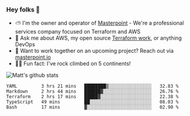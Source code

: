 

### Hey folks 👋

- ⛅️ I'm the owner and operator of [Masterpoint](https://masterpoint.io) - We're a professional services company focused on Terraform and AWS
- 💬 Ask me about AWS, my open source [Terraform work](https://github.com/masterpointio?q=terraform&type=&language=hcl), or anything DevOps
- 🔨 Want to work together on an upcoming project? Reach out via [masterpoint.io](https://masterpoint.io)
- 🧗‍♂️ Fun fact: I've rock climbed on 5 continents! 


![Matt's github stats](https://github-readme-stats.vercel.app/api?username=Gowiem&count_private=true&theme=cobalt&show_icons=true)

<!--START_SECTION:waka-->
```text
YAML         3 hrs 21 mins   ████████▒░░░░░░░░░░░░░░░░   32.83 % 
Markdown     2 hrs 44 mins   ██████▓░░░░░░░░░░░░░░░░░░   26.76 % 
Terraform    2 hrs 17 mins   █████▓░░░░░░░░░░░░░░░░░░░   22.38 % 
TypeScript   49 mins         ██░░░░░░░░░░░░░░░░░░░░░░░   08.03 % 
Bash         17 mins         ▓░░░░░░░░░░░░░░░░░░░░░░░░   02.90 % 
```
<!--END_SECTION:waka-->
